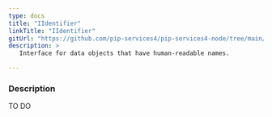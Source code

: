 ```yaml
---
type: docs
title: "IIdentifier"
linkTitle: "IIdentifier"
gitUrl: "https://github.com/pip-services4/pip-services4-node/tree/main/pip-services4-data-node"
description: > 
   Interface for data objects that have human-readable names.

---
```


### Description

TO DO
```



